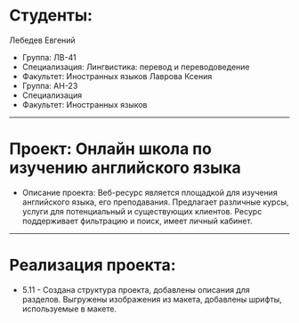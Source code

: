 # Студенты: 
Лебедев Евгений
- Группа: ЛВ-41
- Специализация: Лингвистика: перевод и переводоведение
- Факультет: Иностранных языков
Лаврова Ксения
- Группа: АН-23
- Специализация
- Факультет: Иностранных языков
---
# Проект: Онлайн школа по изучению английского языка
- Описание проекта: Веб-ресурс является площадкой для изучения английского языка, его преподавания. Предлагает различные курсы, услуги для потенциальный и существующих клиентов. Ресурс поддерживает фильтрацию и поиск, имеет личный кабинет.
---
# Реализация проекта:
- 5.11 - Создана структура проекта, добавлены описания для разделов. Выгружены изображения из макета, добавлены шрифты, используемые в макете.
